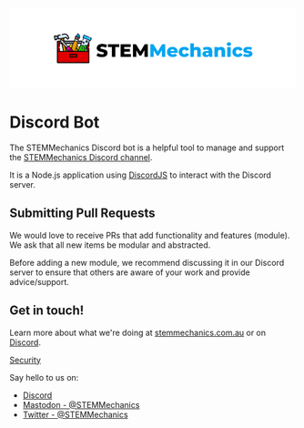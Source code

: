 <p align="center"><a href="https://stemmechanics.com.au" target="_blank"><img src="https://raw.githubusercontent.com/STEMMechanics/.github/main/stemmechanics-logo.png" alt="STEMMechanics Logo"></a></p>

# Discord Bot
 
The STEMMechanics Discord bot is a helpful tool to manage and support the [STEMMechanics Discord channel](https://discord.gg/yNzk4x7mpD).

It is a Node.js application using [DiscordJS](https://discord.js.org) to interact with the Discord server.
 
## Submitting Pull Requests
We would love to receive PRs that add functionality and features (module). We ask that all new items be modular and abstracted.

Before adding a new module, we recommend discussing it in our Discord server to ensure that others are aware of your work and provide advice/support.
 
## Get in touch!
 
Learn more about what we're doing at [stemmechanics.com.au](https://www.stemmechanics.com.au) or on [Discord](https://discord.gg/yNzk4x7mpD).

[Security](https://snyk.io/test/github/STEMMechanics/Discord-Bot)

Say hello to us on:

- [Discord](https://discord.gg/yNzk4x7mpD)
- [Mastodon - @STEMMechanics](https://mastodon.au/@stemmechanics)
- [Twitter - @STEMMechanics](https://twitter.com/STEMMechanics)
